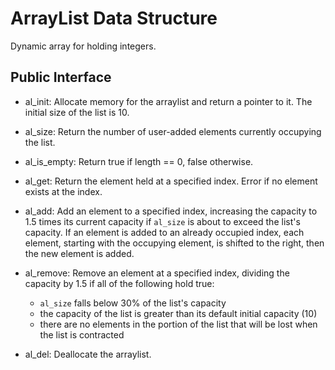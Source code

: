 # ArrayList Data Structure

Dynamic array for holding integers. 

## Public Interface

- al_init: Allocate memory for the arraylist and return a pointer to it. The initial size of the list is 10.

- al_size: Return the number of user-added elements currently occupying the list.

- al_is_empty: Return true if length == 0, false otherwise.

- al_get: Return the element held at a specified index. Error if no element exists at the index.

- al_add: Add an element to a specified index, increasing the capacity to 1.5 times its current capacity if `al_size` is about to exceed the list's capacity. If an element is added to an already occupied index, each element, starting with the occupying element, is shifted to the right, then the new element is added.

- al_remove: Remove an element at a specified index, dividing the capacity by 1.5 if all of the following hold true:
  - `al_size` falls below 30% of the list's capacity
  - the capacity of the list is greater than its default initial capacity (10)
  - there are no elements in the portion of the list that will be lost when the list is contracted

- al_del: Deallocate the arraylist.

